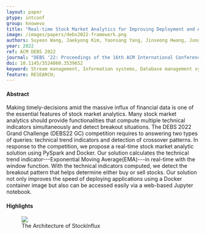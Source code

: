 ```yaml
---
layout: paper
ptype: intconf
group: knowevo
title: "Real-time Stock Market Analytics for Improving Deployment and Accessibility using PySpark and Docker"
image: /images/papers/debs2022-framework.png
authors: Suyeon Wang, Jaekyong Kim, Yoonsang Yang, Jinseong Hwang, Jungkyu Han, Sejin Chun
year: 2022
ref: ACM DEBS 2022
journal: "DEBS '22: Proceedings of the 16th ACM International Conference on Distributed and Event-Based SystemsJune 2022 Pages 171–175"
doi: 10.1145/3524860.3539652
keyword: Stream management, Information systems, Database management system engines
feature: RESEARCH;
---
```


<h4><span class="badge badge-info">Abstract</span></h4>
Making timely-decisions amid the massive influx of financial data is one of the essential features of stock market analytics. Many stock market analytics should provide functionalities that compute multiple technical indicators simultaneously and detect breakout situations. The DEBS 2022 Grand Challenge (DEBS22 GC) competition requires to answering two types of queries: technical trend indicators and detection of crossover patterns. In response to the competition, we propose a real-time stock market analytic solution using PySpark and Docker. Our solution calculates the technical trend indicator---Exponential Moving Average(EMA)---in real-time with the window function. With the technical indicators computed, we detect the breakout pattern that helps determine either buy or sell stocks. Our solution not only improves the speed of deploying applications using a Docker container image but also can be accessed easily via a web-based Jupyter notebook.

<h4><span class="badge badge-info">Highlights</span></h4>
<figure>
    <img class="pull-left pad-right media-object d-none d-sm-block" src="{{ page.image }}">
    <figcaption>The Architecture of StockInflux</figcaption>
</figure>